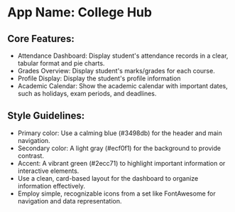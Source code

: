 # **App Name**: College Hub

## Core Features:

- Attendance Dashboard: Display student's attendance records in a clear, tabular format and pie charts.
- Grades Overview: Display student's marks/grades for each course.
- Profile Display: Display the student's profile information
- Academic Calendar: Show the academic calendar with important dates, such as holidays, exam periods, and deadlines.

## Style Guidelines:

- Primary color: Use a calming blue (#3498db) for the header and main navigation.
- Secondary color: A light gray (#ecf0f1) for the background to provide contrast.
- Accent: A vibrant green (#2ecc71) to highlight important information or interactive elements.
- Use a clean, card-based layout for the dashboard to organize information effectively.
- Employ simple, recognizable icons from a set like FontAwesome for navigation and data representation.
